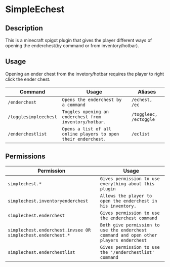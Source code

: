 # SimpleEchest

## Description

This is a minecraft spigot plugin that gives the player different ways of opening the enderchest(by command or from inventory/hotbar).

## Usage

Opening an ender chest from the invetory/hotbar requires the player to right click the ender chest.

| Command | Usage | Aliases |
| --- | --- | --- |
| `/enderchest` | `Opens the enderchest by a command` | `/echest, /ec` |
| `/togglesimpleechest` | `Toggles opening an enderchest from inventory/hotbar.` | `/toggleec, /ectoggle` |
| `/enderchestlist` | `Opens a list of all online players to open their enderchest.` | `/eclist` |

## Permissions

| Permission | Usage |
| --- | --- |
| `simplechest.*` | `Gives permission to use everything about this plugin` |
| `simplechest.inventoryenderchest` | `Allows the player to open the enderchest in his inventory.` |
| `simplechest.enderchest` | `Gives permission to use the enderchest command` |
| `simplechest.enderchest.invsee OR simplechest.enderchest.*` | `Both give permission to use the enderchest command and open other players enderchest` |
| `simplechest.enderchestlist` | `Gives permission to use the '/enderchestlist' command` |